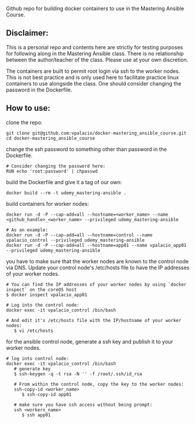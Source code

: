 

Github repo for building docker containers to use in the Mastering Ansible Course. 

Disclaimer:
----------
This is a personal repo and contents here are strictly for testing purposes for following along in the Mastering Ansible class. There is no relationship between the author/teacher of the class. Please use at your own discretion.   

The containers are built to permit root login via ssh to the worker nodes. This is not best practice and is only used here to facilitate practice linux containers to use alongside the class. One should consider changing the password in the Dockerfile.

How to use:
-----------

clone the repo:
```
git clone git@github.com:vpalacio/docker-mastering_ansible_course.git
cd docker-mastering_ansible_course
```

change the ssh password to something other than password in the Dockerfile.
```
# Consider changing the password here:
RUN echo 'root:password' | chpasswd
```

build the Dockerfile and give it a tag of our own:
```
docker build --rm -t udemy_mastering-ansible .
```

build containers for worker nodes:
```
docker run -d -P --cap-add=all --hostname=<worker_name> --name <github_handle>_<worker_name> --privileged udemy_mastering-ansible

# As an example:
docker run -d -P --cap-add=all --hostname=control --name vpalacio_control --privileged udemy_mastering-ansible
docker run -d -P --cap-add=all --hostname=app01 --name vpalacio_app01 --privileged udemy_mastering-ansible

```

you have to make sure that the worker nodes are known to the control node via DNS. 
Update your control node's /etc/hosts file to have the IP addresses of your worker nodes. 
```
# You can find the IP addresses of your worker nodes by using `docker inspect` on the coreOS host
$ docker inspect vpalacio_app01

# Log into the control node:
docker exec -it vpalacio_control /bin/bash

# And edit it's /etc/hosts file with the IP/hostname of your worker nodes:
   $ vi /etc/hosts

```

for the ansible control node, generate a ssh key and publish it to your worker nodes.
```
# log into control node:
docker exec -it vpalacio_control /bin/bash
   # generate key
   $ ssh-keygen -q -t rsa -N '' -f /root/.ssh/id_rsa

   # From within the control node, copy the key to the worker nodes: 
   ssh-copy-id <worker_name>
      $ ssh-copy-id app01

   # make sure you have ssh access without being prompt:
   ssh <workern_name>
      $ ssh app01
```   
